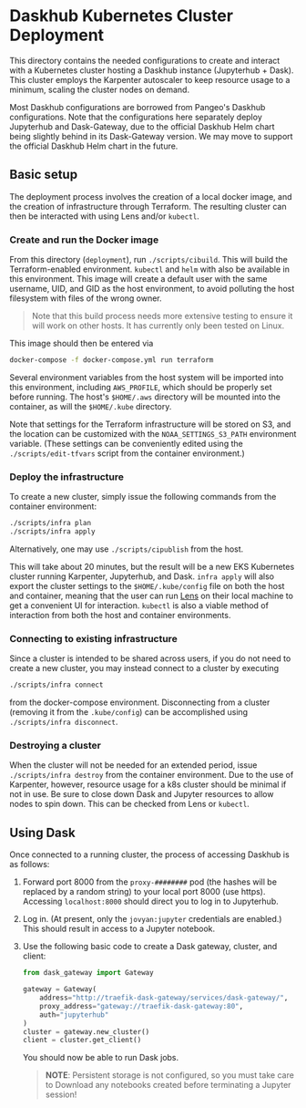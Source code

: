 # Daskhub Kubernetes Cluster Deployment

This directory contains the needed configurations to create and interact with a Kubernetes cluster hosting a Daskhub instance (Jupyterhub + Dask).  This cluster employs the Karpenter autoscaler to keep resource usage to a minimum, scaling the cluster nodes on demand.

Most Daskhub configurations are borrowed from Pangeo's Daskhub configurations.  Note that the configurations here separately deploy Jupyterhub and Dask-Gateway, due to the official Daskhub Helm chart being slightly behind in its Dask-Gateway version.  We may move to support the official Daskhub Helm chart in the future.

## Basic setup

The deployment process involves the creation of a local docker image, and the creation of infrastructure through Terraform.  The resulting cluster can then be interacted with using Lens and/or `kubectl`.

### Create and run the Docker image

From this directory (`deployment`), run `./scripts/cibuild`.  This will build the Terraform-enabled environment.  `kubectl` and `helm` with also be available in this environment.  This image will create a default user with the same username, UID, and GID as the host environment, to avoid polluting the host filesystem with files of the wrong owner.

> Note that this build process needs more extensive testing to ensure it will work on other hosts.  It has currently only been tested on Linux.

This image should then be entered via
```bash
docker-compose -f docker-compose.yml run terraform
```
Several environment variables from the host system will be imported into this environment, including `AWS_PROFILE`, which should be properly set before running.  The host's `$HOME/.aws` directory will be mounted into the container, as will the `$HOME/.kube` directory.

Note that settings for the Terraform infrastructure will be stored on S3, and the location can be customized with the `NOAA_SETTINGS_S3_PATH` environment variable.  (These settings can be conveniently edited using the `./scripts/edit-tfvars` script from the container environment.)

### Deploy the infrastructure

To create a new cluster, simply issue the following commands from the container environment:
```bash
./scripts/infra plan
./scripts/infra apply
```
Alternatively, one may use `./scripts/cipublish` from the host.

This will take about 20 minutes, but the result will be a new EKS Kubernetes cluster running Karpenter, Jupyterhub, and Dask.  `infra apply` will also export the cluster settings to the `$HOME/.kube/config` file on both the host and container, meaning that the user can run [Lens](https://k8slens.dev/) on their local machine to get a convenient UI for interaction.  `kubectl` is also a viable method of interaction from both the host and container environments.

### Connecting to existing infrastructure

Since a cluster is intended to be shared across users, if you do not need to create a new cluster, you may instead connect to a cluster by executing
```bash
./scripts/infra connect
```
from the docker-compose environment.  Disconnecting from a cluster (removing it from the `.kube/config`) can be accomplished using `./scripts/infra disconnect`.

### Destroying a cluster

When the cluster will not be needed for an extended period, issue `./scripts/infra destroy` from the container environment.  Due to the use of Karpenter, however, resource usage for a k8s cluster should be minimal if not in use.  Be sure to close down Dask and Jupyter resources to allow nodes to spin down.  This can be checked from Lens or `kubectl`.

## Using Dask

Once connected to a running cluster, the process of accessing Daskhub is as follows:

1. Forward port 8000 from the `proxy-########` pod (the hashes will be replaced by a random string) to your local port 8000 (use https).  Accessing `localhost:8000` should direct you to log in to Jupyterhub.

2. Log in.  (At present, only the `jovyan:jupyter` credentials are enabled.)  This should result in access to a Jupyter notebook.

3. Use the following basic code to create a Dask gateway, cluster, and client:
   ```python
   from dask_gateway import Gateway

   gateway = Gateway(
       address="http://traefik-dask-gateway/services/dask-gateway/",
       proxy_address="gateway://traefik-dask-gateway:80",
       auth="jupyterhub"
   )
   cluster = gateway.new_cluster()
   client = cluster.get_client()
   ```
   You should now be able to run Dask jobs.

   > **NOTE**: Persistent storage is not configured, so you must take care to Download any notebooks created before terminating a Jupyter session!
